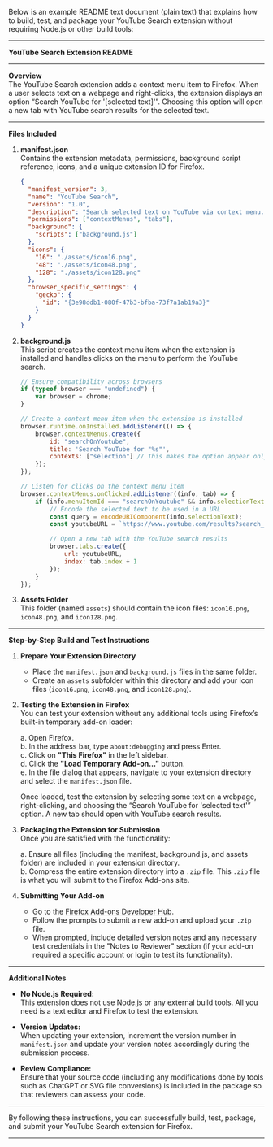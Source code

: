 Below is an example README text document (plain text) that explains how to build, test, and package your YouTube Search extension without requiring Node.js or other build tools:

---

**YouTube Search Extension README**

---

**Overview**  
The YouTube Search extension adds a context menu item to Firefox. When a user selects text on a webpage and right-clicks, the extension displays an option “Search YouTube for '[selected text]'”. Choosing this option will open a new tab with YouTube search results for the selected text.

---

**Files Included**

1. **manifest.json**  
   Contains the extension metadata, permissions, background script reference, icons, and a unique extension ID for Firefox.

   ```json
   {
     "manifest_version": 3,
     "name": "YouTube Search",
     "version": "1.0",
     "description": "Search selected text on YouTube via context menu.",
     "permissions": ["contextMenus", "tabs"],
     "background": {
       "scripts": ["background.js"]
     },
     "icons": {
       "16": "./assets/icon16.png",
       "48": "./assets/icon48.png",
       "128": "./assets/icon128.png"
     },
     "browser_specific_settings": {
       "gecko": {
         "id": "{3e98ddb1-080f-47b3-bfba-73f7a1ab19a3}"
       }
     }
   }
   ```

2. **background.js**  
   This script creates the context menu item when the extension is installed and handles clicks on the menu to perform the YouTube search.

   ```javascript
   // Ensure compatibility across browsers
   if (typeof browser === "undefined") {
       var browser = chrome;
   }
   
   // Create a context menu item when the extension is installed
   browser.runtime.onInstalled.addListener(() => {
       browser.contextMenus.create({
           id: "searchOnYoutube",
           title: 'Search YouTube for "%s"',
           contexts: ["selection"] // This makes the option appear only when text is selected
       });
   });
   
   // Listen for clicks on the context menu item
   browser.contextMenus.onClicked.addListener((info, tab) => {
       if (info.menuItemId === "searchOnYoutube" && info.selectionText) {
           // Encode the selected text to be used in a URL
           const query = encodeURIComponent(info.selectionText);
           const youtubeURL = `https://www.youtube.com/results?search_query=${query}`;
   
           // Open a new tab with the YouTube search results
           browser.tabs.create({
               url: youtubeURL,
               index: tab.index + 1
           });
       }
   });
   ```

3. **Assets Folder**  
   This folder (named `assets`) should contain the icon files: `icon16.png`, `icon48.png`, and `icon128.png`.

---

**Step-by-Step Build and Test Instructions**

1. **Prepare Your Extension Directory**  
   - Place the `manifest.json` and `background.js` files in the same folder.
   - Create an `assets` subfolder within this directory and add your icon files (`icon16.png`, `icon48.png`, and `icon128.png`).

2. **Testing the Extension in Firefox**  
   You can test your extension without any additional tools using Firefox’s built-in temporary add-on loader:
   
   a. Open Firefox.  
   b. In the address bar, type `about:debugging` and press Enter.  
   c. Click on **"This Firefox"** in the left sidebar.  
   d. Click the **"Load Temporary Add-on…"** button.  
   e. In the file dialog that appears, navigate to your extension directory and select the `manifest.json` file.

   Once loaded, test the extension by selecting some text on a webpage, right-clicking, and choosing the “Search YouTube for 'selected text'” option. A new tab should open with YouTube search results.

3. **Packaging the Extension for Submission**  
   Once you are satisfied with the functionality:
   
   a. Ensure all files (including the manifest, background.js, and assets folder) are included in your extension directory.  
   b. Compress the entire extension directory into a `.zip` file. This `.zip` file is what you will submit to the Firefox Add-ons site.

4. **Submitting Your Add-on**  
   - Go to the [Firefox Add-ons Developer Hub](https://addons.mozilla.org/en-US/developers/).  
   - Follow the prompts to submit a new add-on and upload your `.zip` file.  
   - When prompted, include detailed version notes and any necessary test credentials in the "Notes to Reviewer" section (if your add-on required a specific account or login to test its functionality).

---

**Additional Notes**

- **No Node.js Required:**  
  This extension does not use Node.js or any external build tools. All you need is a text editor and Firefox to test the extension.

- **Version Updates:**  
  When updating your extension, increment the version number in `manifest.json` and update your version notes accordingly during the submission process.

- **Review Compliance:**  
  Ensure that your source code (including any modifications done by tools such as ChatGPT or SVG file conversions) is included in the package so that reviewers can assess your code.

---

By following these instructions, you can successfully build, test, package, and submit your YouTube Search extension for Firefox.

---